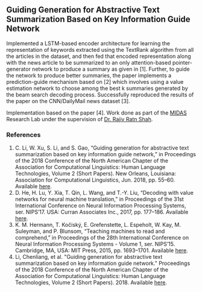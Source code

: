 ## Guiding Generation for Abstractive Text Summarization Based on Key Information Guide Network

Implemented a LSTM-based encoder architecture for learning the representation of keywords extracted using the TextRank
algorithm from all the articles in the dataset, and then fed that encoded representation along with the news article to
be summarized to an only attention-based pointer-generator network to produce a summary as given in [1]. Further,
to guide the network to produce better summaries, the paper implements a prediction-guide mechanism based on [2]
which involves using a value estimation network to choose among the best k summaries generated by the beam search
decoding process. Successfully reproduced the results of the paper on the CNN/DailyMail news dataset [3].


Implementation based on the paper [4]. Work done as part of the <a href="http://midas.iiitd.edu.in/">MIDAS</a> Research Lab under the supervision of <a href="http://faculty.iiitd.ac.in/~rajivratn/">Dr. Rajiv Ratn Shah</a>.

### References
1. C. Li, W. Xu, S. Li, and S. Gao, “Guiding generation for abstractive text summarization based on key information guide network,” in
Proceedings of the 2018 Conference of the North American Chapter of the Association for Computational Linguistics: Human Language
Technologies, Volume 2 (Short Papers). New Orleans, Louisiana: Association for Computational Linguistics, Jun. 2018, pp. 55–60. Available <a href="https://www.aclweb.org/anthology/N18-2009">here</a>.
2. D. He, H. Lu, Y. Xia, T. Qin, L. Wang, and T.-Y. Liu, “Decoding with value networks for neural machine translation,” in Proceedings of
the 31st International Conference on Neural Information Processing Systems, ser. NIPS’17. USA: Curran Associates Inc., 2017, pp.
  177–186. Available <a href="http://dl.acm.org/citation.cfm?id=3294771.3294788">here</a>.
3. K. M. Hermann, T. Kočiský, E. Grefenstette, L. Espeholt, W. Kay, M. Suleyman, and P. Blunsom, “Teaching machines to read and
comprehend,” in Proceedings of the 28th International Conference on Neural Information Processing Systems - Volume 1, ser. NIPS’15.
Cambridge, MA, USA: MIT Press, 2015, pp. 1693–1701. Available <a href="http://dl.acm.org/citation.cfm?id=2969239.2969428">here</a>.
4. Li, Chenliang, et al. "Guiding generation for abstractive text summarization based on key information guide network." Proceedings of the 2018 Conference of the North American Chapter of the Association for Computational Linguistics: Human Language Technologies, Volume 2 (Short Papers). 2018. Available  <a href="https://www.aclweb.org/anthology/N18-2009.pdf">here</a>.
